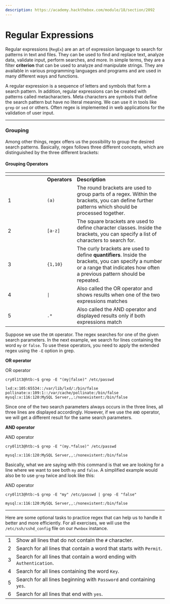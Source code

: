 ```yaml
---
description: https://academy.hackthebox.com/module/18/section/2092
---
```


# Regular Expressions

Regular expressions (`RegEx`) are an art of expression language to search for patterns in text and files. They can be used to find and replace text, analyze data, validate input, perform searches, and more. In simple terms, they are a filter **criterion** that can be used to analyze and manipulate strings. They are available in various programming languages and programs and are used in many different ways and functions.

A regular expression is a sequence of letters and symbols that form a search pattern. In addition, regular expressions can be created with patterns called metacharacters. Meta characters are symbols that define the search pattern but have no literal meaning. We can use it in tools like `grep` or `sed` or others. Often regex is implemented in web applications for the validation of user input.

***

### Grouping

Among other things, regex offers us the possibility to group the desired search patterns. Basically, regex follows three different concepts, which are distinguished by the three different brackets:

#### Grouping Operators

<table data-header-hidden><thead><tr><th width="108"></th><th></th><th></th></tr></thead><tbody><tr><td></td><td><strong>Operators</strong></td><td><strong>Description</strong></td></tr><tr><td>1</td><td><code>(a)</code></td><td>The round brackets are used to group parts of a regex. Within the brackets, you can define further patterns which should be processed together.</td></tr><tr><td>2</td><td><code>[a-z]</code></td><td>The square brackets are used to define character classes. Inside the brackets, you can specify a list of characters to search for.</td></tr><tr><td>3</td><td><code>{1,10}</code></td><td>The curly brackets are used to define <strong>quantifiers</strong>. Inside the brackets, you can specify a number or a range that indicates how often a previous pattern should be repeated.</td></tr><tr><td>4</td><td><code>|</code></td><td>Also called the OR operator and shows results when one of the two expressions matches</td></tr><tr><td>5</td><td><code>.*</code></td><td>Also called the AND operator and displayed results only if both expressions match</td></tr></tbody></table>

Suppose we use the `OR` operator. The regex searches for one of the given search parameters. In the next example, we search for lines containing the word `my` or `false`. To use these operators, you need to apply the extended regex using the `-E` option in grep.

**OR operator**

&#x20; OR operator

```shell-session
cry0l1t3@htb:~$ grep -E "(my|false)" /etc/passwd

lxd:x:105:65534::/var/lib/lxd/:/bin/false
pollinate:x:109:1::/var/cache/pollinate:/bin/false
mysql:x:116:120:MySQL Server,,:/nonexistent:/bin/false
```

Since one of the two search parameters always occurs in the three lines, all three lines are displayed accordingly. However, if we use the `AND` operator, we will get a different result for the same search parameters.

**AND operator**

&#x20; AND operator

```shell-session
cry0l1t3@htb:~$ grep -E "(my.*false)" /etc/passwd

mysql:x:116:120:MySQL Server,,:/nonexistent:/bin/false
```

Basically, what we are saying with this command is that we are looking for a line where we want to see both `my` and `false`. A simplified example would also be to use `grep` twice and look like this:

&#x20; AND operator

```shell-session
cry0l1t3@htb:~$ grep -E "my" /etc/passwd | grep -E "false"

mysql:x:116:120:MySQL Server,,:/nonexistent:/bin/false
```

***

Here are some optional tasks to practice regex that can help us to handle it better and more efficiently. For all exercises, we will use the `/etc/ssh/sshd_config` file on our `Pwnbox` instance.

|   |                                                                        |
| - | ---------------------------------------------------------------------- |
| 1 | Show all lines that do not contain the `#` character.                  |
| 2 | Search for all lines that contain a word that starts with `Permit`.    |
| 3 | Search for all lines that contain a word ending with `Authentication`. |
| 4 | Search for all lines containing the word `Key`.                        |
| 5 | Search for all lines beginning with `Password` and containing `yes`.   |
| 6 | Search for all lines that end with `yes`.                              |
